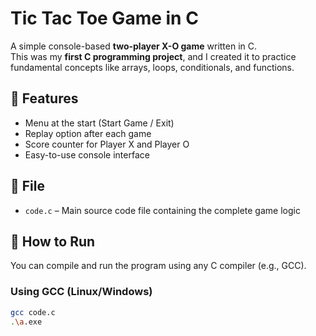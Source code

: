 # Tic Tac Toe Game in C

A simple console-based **two-player X-O game** written in C.  
This was my **first C programming project**, and I created it to practice fundamental concepts like arrays, loops, conditionals, and functions.

## 🧩 Features
- Menu at the start (Start Game / Exit)
- Replay option after each game
- Score counter for Player X and Player O
- Easy-to-use console interface

## 📁 File
- `code.c` – Main source code file containing the complete game logic

## 🚀 How to Run

You can compile and run the program using any C compiler (e.g., GCC).

### Using GCC (Linux/Windows)
```bash
gcc code.c 
.\a.exe

